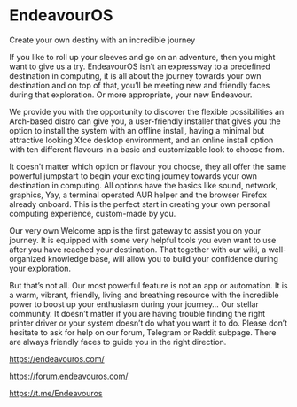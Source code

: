 # EndeavourOS

Create your own destiny with an incredible journey

If you like to roll up your sleeves and go on an adventure, then you might want to give us a try. EndeavourOS isn’t an expressway to a predefined destination in computing, it is all about the journey towards your own destination and on top of that, you’ll be meeting new and friendly faces during that exploration. Or more appropriate, your new Endeavour.

We provide you with the opportunity to discover the flexible possibilities an Arch-based distro can give you, a user-friendly installer that gives you the option to install the system with an offline install, having a minimal but attractive looking Xfce desktop environment, and an online install option with ten different flavours in a basic and customizable look to choose from.

It doesn’t matter which option or flavour you choose, they all offer the same powerful jumpstart to begin your exciting journey towards your own destination in computing. All options have the basics like sound, network, graphics, Yay, a terminal operated AUR helper and the browser Firefox already onboard. This is the perfect start in creating your own personal computing experience, custom-made by you.

Our very own Welcome app is the first gateway to assist you on your journey. It is equipped with some very helpful tools you even want to use after you have reached your destination. That together with our wiki, a well-organized knowledge base, will allow you to build your confidence during your exploration.

But that’s not all. Our most powerful feature is not an app or automation. It is a warm, vibrant, friendly, living and breathing resource with the incredible power to boost up your enthusiasm during your journey… Our stellar community. It doesn’t matter if you are having trouble finding the right printer driver or your system doesn’t do what you want it to do. Please don’t hesitate to ask for help on our forum, Telegram or Reddit subpage. There are always friendly faces to guide you in the right direction.

https://endeavouros.com/

https://forum.endeavouros.com/

https://t.me/Endeavouros

